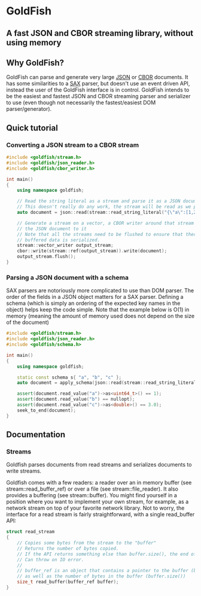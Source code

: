 # GoldFish
## A fast JSON and CBOR streaming library, without using memory

## Why GoldFish?
GoldFish can parse and generate very large [JSON](http://json.org) or [CBOR](http://cbor.io) documents.
It has some similarities to a [SAX](https://en.wikipedia.org/wiki/Simple_API_for_XML) parser, but doesn't use an event driven API, instead the user of the GoldFish interface is in control.
GoldFish intends to be the easiest and fastest JSON and CBOR streaming parser and serializer to use (even though not necessarily the fastest/easiest DOM parser/generator).

## Quick tutorial
### Converting a JSON stream to a CBOR stream
~~~~~~~~~~cpp
#include <goldfish/stream.h>
#include <goldfish/json_reader.h>
#include <goldfish/cbor_writer.h>

int main()
{
	using namespace goldfish;

	// Read the string literal as a stream and parse it as a JSON document
	// This doesn't really do any work, the stream will be read as we parse the document
	auto document = json::read(stream::read_string_literal("{\"a\":[1,2,3],\"b\":3.0}"));

	// Generate a stream on a vector, a CBOR writer around that stream and write
	// the JSON document to it
	// Note that all the streams need to be flushed to ensure that there any potentially
	// buffered data is serialized.
	stream::vector_writer output_stream;
	cbor::write(stream::ref(output_stream)).write(document);
	output_stream.flush();
}
~~~~~~~~~~

### Parsing a JSON document with a schema
SAX parsers are notoriously more complicated to use than DOM parser. The order of the fields in a JSON object matters for a SAX parser.
Defining a schema (which is simply an ordering of the expected key names in the object) helps keep the code simple.
Note that the example below is O(1) in memory (meaning the amount of memory used does not depend on the size of the document)

~~~~~~~~~~cpp
#include <goldfish/stream.h>
#include <goldfish/json_reader.h>
#include <goldfish/schema.h>

int main()
{
	using namespace goldfish;

	static const schema s{ "a", "b", "c" };
	auto document = apply_schema(json::read(stream::read_string_literal("{\"a\":1,\"c\":3.0}")).as<tags::map>(), s);

	assert(document.read_value("a")->as<uint64_t>() == 1);
	assert(document.read_value("b") == nullopt);
	assert(document.read_value("c")->as<double>() == 3.0);
	seek_to_end(document);
}
~~~~~~~~~~

## Documentation
### Streams
Goldfish parses documents from read streams and serializes documents to write streams.

Goldfish comes with a few readers: a reader over an in memory buffer (see stream::read_buffer_ref) or over a file (see stream::file_reader). It also provides a buffering (see stream::buffer). You might find yourself in a position where you want to implement your own stream, for example, as a network stream on top of your favorite network library.
Not to worry, the interface for a read stream is fairly straightforward, with a single read_buffer API:
~~~~~~~~~~cpp
struct read_stream
{
	// Copies some bytes from the stream to the "buffer"
	// Returns the number of bytes copied.
	// If the API returns something else than buffer.size(), the end of stream was reached.
	// Can throw on IO error.
	//
	// buffer_ref is an object that contains a pointer to the buffer (buffer.data() is the pointer)
	// as well as the number of bytes in the buffer (buffer.size())
	size_t read_buffer(buffer_ref buffer);
}
~~~~~~~~~~

